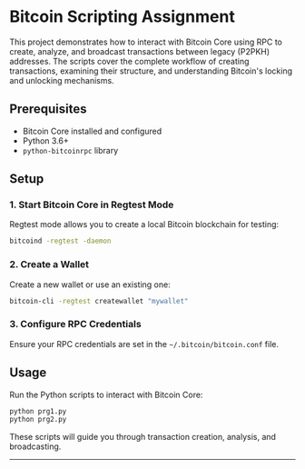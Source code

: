 # Bitcoin Scripting Assignment

This project demonstrates how to interact with Bitcoin Core using RPC to create, analyze, and broadcast transactions between legacy (P2PKH) addresses. The scripts cover the complete workflow of creating transactions, examining their structure, and understanding Bitcoin's locking and unlocking mechanisms.  

## Prerequisites  

- Bitcoin Core installed and configured  
- Python 3.6+  
- `python-bitcoinrpc` library  

## Setup  

### 1. Start Bitcoin Core in Regtest Mode  

Regtest mode allows you to create a local Bitcoin blockchain for testing:  

```bash
bitcoind -regtest -daemon
```  

### 2. Create a Wallet  

Create a new wallet or use an existing one:  

```bash
bitcoin-cli -regtest createwallet "mywallet"
```  

### 3. Configure RPC Credentials  

Ensure your RPC credentials are set in the `~/.bitcoin/bitcoin.conf` file.  

## Usage  

Run the Python scripts to interact with Bitcoin Core:  

```bash
python prg1.py
python prg2.py
```  

These scripts will guide you through transaction creation, analysis, and broadcasting.  

---
